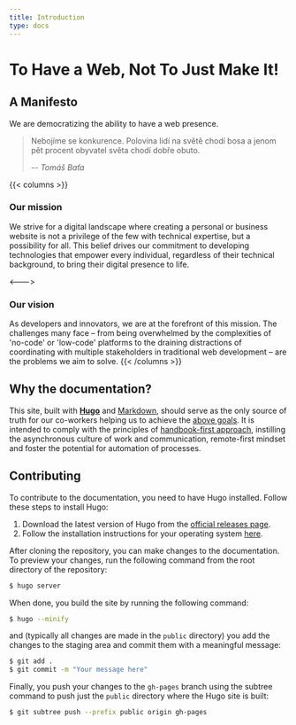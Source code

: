 ```yaml
---
title: Introduction
type: docs
---
```


# To Have a Web, Not To Just Make It!

## A Manifesto

We are democratizing the ability to have a web presence.

>Nebojíme se konkurence. Polovina lidí na světě chodí bosa a jenom pět procent obyvatel světa chodí dobře obuto.
>
> -- *Tomáš Baťa*
 

{{< columns >}}
### Our mission

We strive for a digital landscape where creating a personal or business website is not a privilege of the few with 
technical expertise, but a possibility for all. This belief drives our commitment to developing technologies that 
empower every individual, regardless of their technical background, to bring their digital presence to life.

<--->

### Our vision

As developers and innovators, we are at the forefront of this mission. The challenges many face – from being 
overwhelmed by the complexities of 'no-code' or 'low-code' platforms to the draining distractions of coordinating 
with multiple stakeholders in traditional web development – are the problems we aim to solve.
{{< /columns >}}


## Why the documentation?

This site, built with [**Hugo**](https://gohugo.io/) and [Markdown](https://www.markdownguide.org/), should serve 
as the only source of truth for our co-workers helping us to achieve the [above goals](#a-manifesto). It is intended
to comply with the principles of [handbook-first approach](https://handbook.gitlab.com/handbook/company/culture/all-remote/handbook-first/),
instilling the asynchronous culture of work and communication, remote-first mindset and foster the potential for
automation of processes.

## Contributing

To contribute to the documentation, you need to have Hugo installed. Follow these steps to install Hugo:

1. Download the latest version of Hugo from the [official releases page](https://github.com/gohugoio/hugo/releases).
2. Follow the installation instructions for your operating system [here](https://gohugo.io/getting-started/installing/).

After cloning the repository, you can make changes to the documentation. To preview your changes, run the following
command from the root directory of the repository:

```bash
$ hugo server
```

When done, you build the site by running the following command:
```bash
$ hugo --minify
```
and (typically all changes are made in the `public` directory) you add the changes to the staging area and commit them
with a meaningful message:
```bash
$ git add .
$ git commit -m "Your message here"
```
Finally, you push your changes to the `gh-pages` branch using the subtree command to push just the `public` directory
where the Hugo site is built:
```bash
$ git subtree push --prefix public origin gh-pages
```
